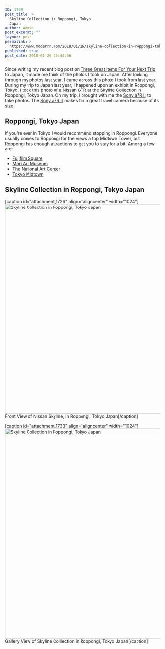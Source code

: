 ```yaml
---
ID: 1709
post_title: >
  Skyline Collection in Roppongi, Tokyo
  Japan
author: Admin
post_excerpt: ""
layout: post
permalink: >
  https://www.moderrn.com/2018/01/26/skyline-collection-in-roppongi-tokyo-japan/
published: true
post_date: 2018-01-26 15:44:56
---
```

Since writing my recent blog post on <a href="https://www.moderrn.com/2018/01/24/three-great-items-next-trip-japan/" rel="noopener" target="_blank">Three Great Items For Your Next Trip</a> to Japan, it made me think of the photos I took on Japan. After looking through my photos last year, I came across this photo I took from last year. During my trip to Japan last year, I happened upon an exhibit in Roppongi, Tokyo. I took this photo of a Nissan GTR at the Skyline Collection in Roppongi, Tokyo Japan. On my trip, I brought with me the <a target="_blank" href="https://www.amazon.com/gp/product/B00ZDWGFR2/ref=as_li_tl?ie=UTF8&camp=1789&creative=9325&creativeASIN=B00ZDWGFR2&linkCode=as2&tag=moderrnwebsit-20&linkId=3c719dc900628328d6bd252904512b5b">Sony a7R II</a><img src="//ir-na.amazon-adsystem.com/e/ir?t=moderrnwebsit-20&l=am2&o=1&a=B00ZDWGFR2" width="1" height="1" border="0" alt="" style="border:none !important; margin:0px !important;" /> to take photos. The <a target="_blank" href="https://www.amazon.com/gp/product/B00ZDWGFR2/ref=as_li_tl?ie=UTF8&camp=1789&creative=9325&creativeASIN=B00ZDWGFR2&linkCode=as2&tag=moderrnwebsit-20&linkId=3c719dc900628328d6bd252904512b5b">Sony a7R II</a><img src="//ir-na.amazon-adsystem.com/e/ir?t=moderrnwebsit-20&l=am2&o=1&a=B00ZDWGFR2" width="1" height="1" border="0" alt="" style="border:none !important; margin:0px !important;" /> makes for a great travel camera because of its size. 

<h2>Roppongi, Tokyo Japan </h2>
If you're ever in Tokyo I would recommend stopping in Roppongi. Everyone usually comes to Roppongi for the views a top Midtown Tower, but Roppongi has enough attractions to get you to stay for a bit. Among a few are:

<ul>
<li><a href="https://www.google.com/url?sa=t&rct=j&q=&esrc=s&source=web&cd=1&ved=0ahUKEwjm-c-84_bYAhUU-WMKHbQMCJYQFggqMAA&url=http%3A%2F%2Ffujifilmsquare.jp%2Fen%2Fguide%2Faccess.html&usg=AOvVaw3eOJUbrT8PR4MoQiz9T-dN" rel="noopener" target="_blank">Fujifilm Square</a></li>
<li><a href="https://www.google.com/url?sa=t&rct=j&q=&esrc=s&source=web&cd=1&ved=0ahUKEwiryZXO4_bYAhUNxmMKHfTmCr0QFghFMAA&url=https%3A%2F%2Fwww.mori.art.museum%2Fen%2F&usg=AOvVaw0gLG95Z0YM2AoMmjLhYL2S" rel="noopener" target="_blank">Mori Art Museum</a></li>
<li><a href="https://www.google.com/url?sa=t&rct=j&q=&esrc=s&source=web&cd=1&ved=0ahUKEwj5iq7Z4_bYAhVF_mMKHT2GAZ4QFggpMAA&url=http%3A%2F%2Fwww.nact.jp%2Fenglish%2F&usg=AOvVaw0DKRSFEDhl__oId2IsVAOz" rel="noopener" target="_blank">The National Art Center</a></li>
<li><a href="https://www.google.com/url?sa=t&rct=j&q=&esrc=s&source=web&cd=3&ved=0ahUKEwil8N_34_bYAhVL7mMKHcQmBZ4QFgg3MAI&url=http%3A%2F%2Fwww.tokyo-midtown.com%2Fen%2Fabout%2Flocation.html&usg=AOvVaw1X68uVwCQJJVoroSRu_tKS" rel="noopener" target="_blank">Tokyo Midtown</a></li>
</ul>

<h2>Skyline Collection in Roppongi, Tokyo Japan</h2>

[caption id="attachment_1726" align="aligncenter" width="1024"]<a href="https://www.moderrn.com/2018/01/26/skyline-collection-in-roppongi-tokyo-japan/dsc02349_fadeout_softlight/" rel="attachment wp-att-1726"><img src="https://www.moderrn.com/wp-content/uploads/2018/01/DSC02349_fadeout_softlight-1024x683.jpg" alt="Skyline Collection in Roppongi, Tokyo Japan" width="1024" height="683" class="size-large wp-image-1726" /></a> Front View of Nissan Skyline, in Roppongi, Tokyo Japan[/caption]

[caption id="attachment_1733" align="aligncenter" width="1024"]<a href="https://www.moderrn.com/2018/01/26/skyline-collection-in-roppongi-tokyo-japan/dsc02359_fadeout_softlight/" rel="attachment wp-att-1733"><img src="https://www.moderrn.com/wp-content/uploads/2018/01/DSC02359_fadeout_softlight-1024x683.jpg" alt="Skyline Collection in Roppongi, Tokyo Japan" width="1024" height="683" class="size-large wp-image-1733" /></a> Gallery View of Skyline Colllection in Roppongi, Tokyo Japan[/caption]